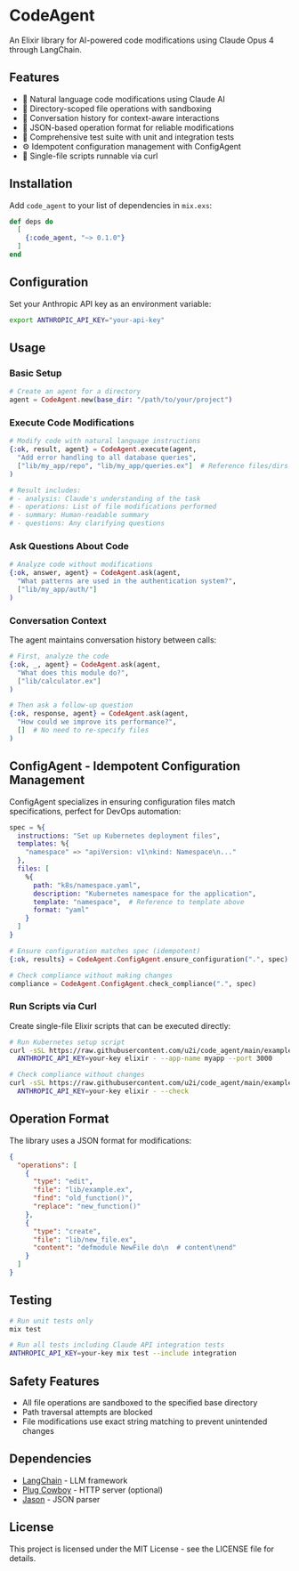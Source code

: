 # CodeAgent

An Elixir library for AI-powered code modifications using Claude Opus 4 through LangChain.

## Features

- 🤖 Natural language code modifications using Claude AI
- 📁 Directory-scoped file operations with sandboxing
- 🔄 Conversation history for context-aware interactions
- 📝 JSON-based operation format for reliable modifications
- 🧪 Comprehensive test suite with unit and integration tests
- ⚙️ Idempotent configuration management with ConfigAgent
- 📜 Single-file scripts runnable via curl

## Installation

Add `code_agent` to your list of dependencies in `mix.exs`:

```elixir
def deps do
  [
    {:code_agent, "~> 0.1.0"}
  ]
end
```

## Configuration

Set your Anthropic API key as an environment variable:

```bash
export ANTHROPIC_API_KEY="your-api-key"
```

## Usage

### Basic Setup

```elixir
# Create an agent for a directory
agent = CodeAgent.new(base_dir: "/path/to/your/project")
```

### Execute Code Modifications

```elixir
# Modify code with natural language instructions
{:ok, result, agent} = CodeAgent.execute(agent,
  "Add error handling to all database queries",
  ["lib/my_app/repo", "lib/my_app/queries.ex"]  # Reference files/dirs
)

# Result includes:
# - analysis: Claude's understanding of the task
# - operations: List of file modifications performed
# - summary: Human-readable summary
# - questions: Any clarifying questions
```

### Ask Questions About Code

```elixir
# Analyze code without modifications
{:ok, answer, agent} = CodeAgent.ask(agent,
  "What patterns are used in the authentication system?",
  ["lib/my_app/auth/"]
)
```

### Conversation Context

The agent maintains conversation history between calls:

```elixir
# First, analyze the code
{:ok, _, agent} = CodeAgent.ask(agent,
  "What does this module do?",
  ["lib/calculator.ex"]
)

# Then ask a follow-up question
{:ok, response, agent} = CodeAgent.ask(agent,
  "How could we improve its performance?",
  []  # No need to re-specify files
)
```

## ConfigAgent - Idempotent Configuration Management

ConfigAgent specializes in ensuring configuration files match specifications, perfect for DevOps automation:

```elixir
spec = %{
  instructions: "Set up Kubernetes deployment files",
  templates: %{
    "namespace" => "apiVersion: v1\nkind: Namespace\n..."
  },
  files: [
    %{
      path: "k8s/namespace.yaml",
      description: "Kubernetes namespace for the application",
      template: "namespace",  # Reference to template above
      format: "yaml"
    }
  ]
}

# Ensure configuration matches spec (idempotent)
{:ok, results} = CodeAgent.ConfigAgent.ensure_configuration(".", spec)

# Check compliance without making changes
compliance = CodeAgent.ConfigAgent.check_compliance(".", spec)
```

### Run Scripts via Curl

Create single-file Elixir scripts that can be executed directly:

```bash
# Run Kubernetes setup script
curl -sSL https://raw.githubusercontent.com/u2i/code_agent/main/examples/kubernetes_setup.exs | \
  ANTHROPIC_API_KEY=your-key elixir - --app-name myapp --port 3000

# Check compliance without changes
curl -sSL https://raw.githubusercontent.com/u2i/code_agent/main/examples/kubernetes_setup.exs | \
  ANTHROPIC_API_KEY=your-key elixir - --check
```

## Operation Format

The library uses a JSON format for modifications:

```json
{
  "operations": [
    {
      "type": "edit",
      "file": "lib/example.ex",
      "find": "old_function()",
      "replace": "new_function()"
    },
    {
      "type": "create",
      "file": "lib/new_file.ex",
      "content": "defmodule NewFile do\n  # content\nend"
    }
  ]
}
```

## Testing

```bash
# Run unit tests only
mix test

# Run all tests including Claude API integration tests
ANTHROPIC_API_KEY=your-key mix test --include integration
```

## Safety Features

- All file operations are sandboxed to the specified base directory
- Path traversal attempts are blocked
- File modifications use exact string matching to prevent unintended changes

## Dependencies

- [LangChain](https://hex.pm/packages/langchain) - LLM framework
- [Plug Cowboy](https://hex.pm/packages/plug_cowboy) - HTTP server (optional)
- [Jason](https://hex.pm/packages/jason) - JSON parser

## License

This project is licensed under the MIT License - see the LICENSE file for details.

